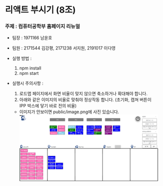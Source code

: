 # 리액트 부시기 (8조)

### 주제 : 컴퓨터공학부 홈페이지 리뉴얼

- 팀장 : 1971166 남윤호
- 팀원 : 2171544 김강평, 2171238 서지원, 2191017 이다영

- 실행 방법 :

  1. npm install
  2. npm start

- 실행시 주의사항 :

  1. 로드맵 페이지에서 화면 비율이 맞지 않으면 축소하거나 확대해야 합니다.
  2. 아래와 같은 이미지의 비율로 맞춰야 정상작동 합니다. (초기화, 캡쳐 버튼이 IPP 박스에 닿기 바로 전의 비율)

  - 이미지가 안보이면 public/image.png에 사진 있습니다.
    <img src="./public/image.png">
